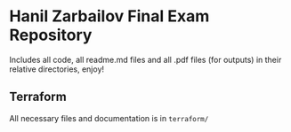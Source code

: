 # Hanil Zarbailov Final Exam Repository
Includes all code, all readme.md files and all .pdf files (for outputs) in their relative directories, enjoy!
## Terraform
All necessary files and documentation is in `terraform/`